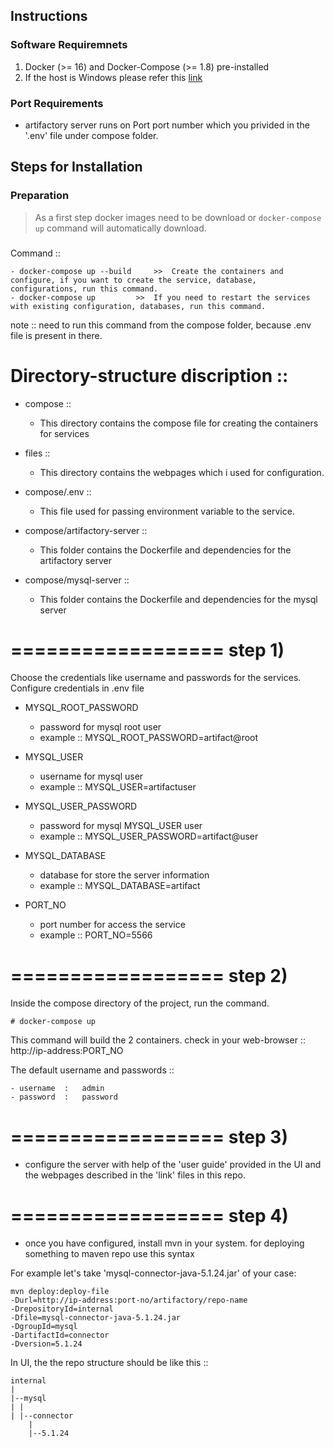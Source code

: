 ## Instructions

### Software Requiremnets
1. Docker (>= 16) and Docker-Compose (>= 1.8) pre-installed
2. If the host is Windows please refer this [link](https://docs.docker.com/docker-for-windows/install/)

### Port Requirements
* artifactory server runs on Port port number which you privided in the '.env' file under compose folder.


## Steps for Installation
### Preparation
> As a first step docker images need to be download or `docker-compose up` command will automatically download.
### 

Command ::

	- docker-compose up --build		>>	Create the containers and configure, if you want to create the service, database, configurations, run this command.
	- docker-compose up			>>	If you need to restart the services with existing configuration, databases, run this command.

note :: need to run this command from the compose folder, because .env file is present in there.

Directory-structure discription ::
==================================

* compose ::

	- This directory contains the compose file for creating the containers for services

* files ::

	- This directory contains the webpages which i used for configuration.

* compose/.env ::

	- This file used for passing environment variable to the service.
 
* compose/artifactory-server ::
	
	- This folder contains the Dockerfile and dependencies for the artifactory server

* compose/mysql-server ::

	- This folder contains the Dockerfile and dependencies for the mysql server

==================
step 1)
==================

Choose the credentials like username and passwords for the services.
Configure credentials in .env file


* MYSQL_ROOT_PASSWORD

	- password for mysql root user
	- example :: MYSQL_ROOT_PASSWORD=artifact@root

* MYSQL_USER

	- username for mysql user
	- example :: MYSQL_USER=artifactuser

* MYSQL_USER_PASSWORD

	- password for mysql MYSQL_USER user
	- example :: MYSQL_USER_PASSWORD=artifact@user

* MYSQL_DATABASE

	- database for store the server information
	- example :: MYSQL_DATABASE=artifact

* PORT_NO
    
    - port number for access the service
    - example :: PORT_NO=5566

==================
step 2)
==================

Inside the compose directory of the project, run the command.

	# docker-compose up

This command will build the 2 containers.
check in your web-browser ::
		http://ip-address:PORT_NO

The default username and passwords ::

    - username	:	admin
    - password	:	password



==================
step 3)
==================

* configure the server with help of the 'user guide' provided in the UI and the webpages described in the 'link' files in this repo.



==================
step 4)
==================

* once you have configured, install mvn in your system. for deploying something to maven repo use this syntax

For example let's take 'mysql-connector-java-5.1.24.jar' of your case:

```
mvn deploy:deploy-file
-Durl=http://ip-address:port-no/artifactory/repo-name
-DrepositoryId=internal
-Dfile=mysql-connector-java-5.1.24.jar
-DgroupId=mysql
-DartifactId=connector
-Dversion=5.1.24
```


In UI, the the repo structure should be like this ::

```
internal
|
|--mysql
| |
| |--connector
	|
	|--5.1.24
```



